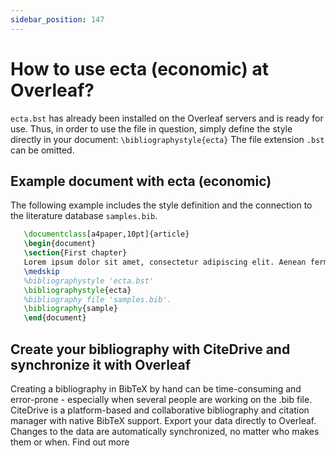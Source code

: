 ```yaml
---
sidebar_position: 147
---
```


# How to use ecta (economic) at Overleaf?
`ecta.bst` has already been installed on the Overleaf servers and is ready for use. Thus, in order to use the file in question, simply define the style directly in your document: `\bibliographystyle{ecta}` The file extension `.bst` can be omitted.

## Example document with ecta (economic)
The following example includes the style definition and the connection to the literature database `samples.bib`.
```tex
   \documentclass[a4paper,10pt]{article}
   \begin{document}
   \section{First chapter}
   Lorem ipsum dolor sit amet, consectetur adipiscing elit. Aenean fermentum justo massa, ut maximus mauris sodales et. Aenean vel elit a erat rhoncus pharetra.
   \medskip
   %bibliographystyle 'ecta.bst'
   \bibliographystyle{ecta}
   %bibliography file 'samples.bib'.
   \bibliography{sample}
   \end{document}
```

## Create your bibliography with CiteDrive and synchronize it with Overleaf
Creating a bibliography in BibTeX by hand can be time-consuming and error-prone - especially when several people are working on the .bib file. CiteDrive is a platform-based and collaborative bibliography and citation manager with native BibTeX support. Export your data directly to Overleaf. Changes to the data are automatically synchronized, no matter who makes them or when. Find out more